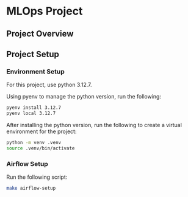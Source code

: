 # MLOps Project

## Project Overview

## Project Setup
### Environment Setup
For this project, use python 3.12.7.

Using pyenv to manage the python version, run the following:
```bash
pyenv install 3.12.7
pyenv local 3.12.7
```

After installing the python version, run the following to create a virtual environment for the project:

```bash
python -m venv .venv
source .venv/bin/activate
```

### Airflow Setup
Run the following script:
```bash
make airflow-setup
```


